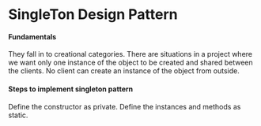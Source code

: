 ﻿# SingleTon Design Pattern

#### Fundamentals
They fall in to creational categories.
There are situations in a project where we want only one instance of the object to be created and shared between the clients.
No client can create an instance of the object from outside.

#### Steps to implement singleton pattern
Define the constructor as private.
Define the instances and methods as static.
